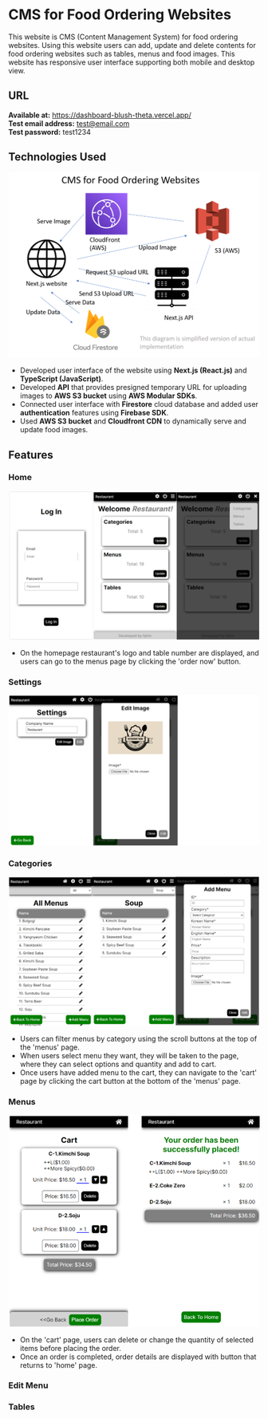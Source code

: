 # CMS for Food Ordering Websites

This website is CMS (Content Management System) for food ordering websites. Using this website users can add, update and delete contents for food ordering websites such as tables, menus and food images. This website has responsive user interface supporting both mobile and desktop view.

## URL

**Available at:** <a href='https://dashboard-blush-theta.vercel.app/'>https://dashboard-blush-theta.vercel.app/</a>\
**Test email address:** test@email.com\
**Test password:** test1234

## Technologies Used

![Diagram](https://github.com/hjkim115/dashboard/blob/main/public/readMeImage/diagram.png)

- Developed user interface of the website using **Next.js (React.js)** and **TypeScript (JavaScript)**.
- Developed **API** that provides presigned temporary URL for uploading images to **AWS S3 bucket** using **AWS Modular SDKs**.
- Connected user interface with **Firestore** cloud database and added user **authentication** features using **Firebase SDK**.
- Used **AWS S3 bucket** and **Cloudfront CDN** to dynamically serve and update food images.

## Features

### Home

![Home](https://github.com/hjkim115/dashboard/blob/main/public/readMeImage/home.png)

- On the homepage restaurant's logo and table number are displayed, and users can go to the menus page by clicking the 'order now' button.

### Settings

![Settings](https://github.com/hjkim115/dashboard/blob/main/public/readMeImage/settings.png)

### Categories

![Categories](https://github.com/hjkim115/dashboard/blob/main/public/readMeImage/menus.png)

- Users can filter menus by category using the scroll buttons at the top of the 'menus' page.
- When users select menu they want, they will be taken to the page, where they can select options and quantity and add to cart.
- Once users have added menu to the cart, they can navigate to the 'cart' page by clicking the cart button at the bottom of the 'menus' page.

### Menus

![Menus](https://github.com/hjkim115/qr-order2/blob/main/public/readMeImage/cart.png)

- On the 'cart' page, users can delete or change the quantity of selected items before placing the order.
- Once an order is completed, order details are displayed with button that returns to 'home' page.

### Edit Menu

### Tables
